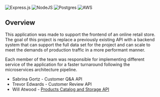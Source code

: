 ![Express.js](https://img.shields.io/badge/express.js-%23404d59.svg?style=for-the-badge&logo=express&logoColor=%2361DAFB) ![NodeJS](https://img.shields.io/badge/node.js-6DA55F?style=for-the-badge&logo=node.js&logoColor=white) ![Postgres](https://img.shields.io/badge/postgres-%23316192.svg?style=for-the-badge&logo=postgresql&logoColor=white) ![AWS](https://img.shields.io/badge/AWS-%23FF9900.svg?style=for-the-badge&logo=amazon-aws&logoColor=white)

## Overview

This application was made to support the frontend of an online retail store. The goal of this project is replace a previously existing API with a backend system that can support the full data set for the project and can scale to meet the demands of production traffic in a more performant manner.

Each member of the team was responsible for implementing different service of the application for a faster turnaround following the microservices architecture pipeline.

- Sabrina Gortz - Customer Q&A API
- Trevor Edwards - Customer Review API
- Will Atwood - [Products Catalog and Storage API](https://github.com/NutmegGang/Products)
